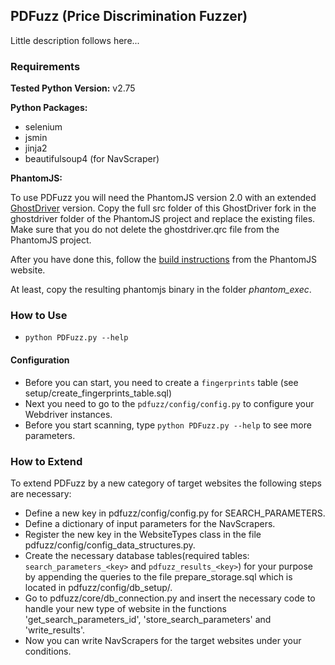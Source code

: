 ## PDFuzz (Price Discrimination Fuzzer)

Little description follows here...


### Requirements

**Tested Python Version:** v2.75

**Python Packages:**

 * selenium
 * jsmin
 * jinja2
 * beautifulsoup4 (for NavScraper)

**PhantomJS:**

To use PDFuzz you will need the PhantomJS version 2.0 with an extended [GhostDriver](https://github.com/nico101/ghostdriver) version. Copy the full src folder of this GhostDriver fork in the ghostdriver folder of the PhantomJS project and replace the existing files. Make sure that you do not delete the ghostdriver.qrc file from the PhantomJS project.

After you have done this, follow the [build instructions](http://phantomjs.org/build.html) from the PhantomJS website.

At least, copy the resulting phantomjs binary in the folder *phantom_exec*.


### How to Use

 * `python PDFuzz.py --help`

#### Configuration

 * Before you can start, you need to create a `fingerprints` table (see setup/create_fingerprints_table.sql)
 * Next you need to go to the `pdfuzz/config/config.py` to configure your Webdriver instances.
 * Before you start scanning, type `python PDFuzz.py --help` to see more parameters.


### How to Extend

To extend PDFuzz by a new category of target websites the following steps are necessary:

 * Define a new key in pdfuzz/config/config.py for SEARCH_PARAMETERS.
 * Define a dictionary of input parameters for the NavScrapers.
 * Register the new key in the WebsiteTypes class in the file pdfuzz/config/config_data_structures.py.
 * Create the necessary database tables(required tables: `search_parameters_<key>` and `pdfuzz_results_<key>`) for your purpose by appending the queries to the file prepare_storage.sql which is located in pdfuzz/config/db_setup/.
 * Go to pdfuzz/core/db_connection.py and insert the necessary code to handle your new type of website in the functions 'get_search_parameters_id', 'store_search_parameters' and 'write_results'.
 * Now you can write NavScrapers for the target websites under your conditions.